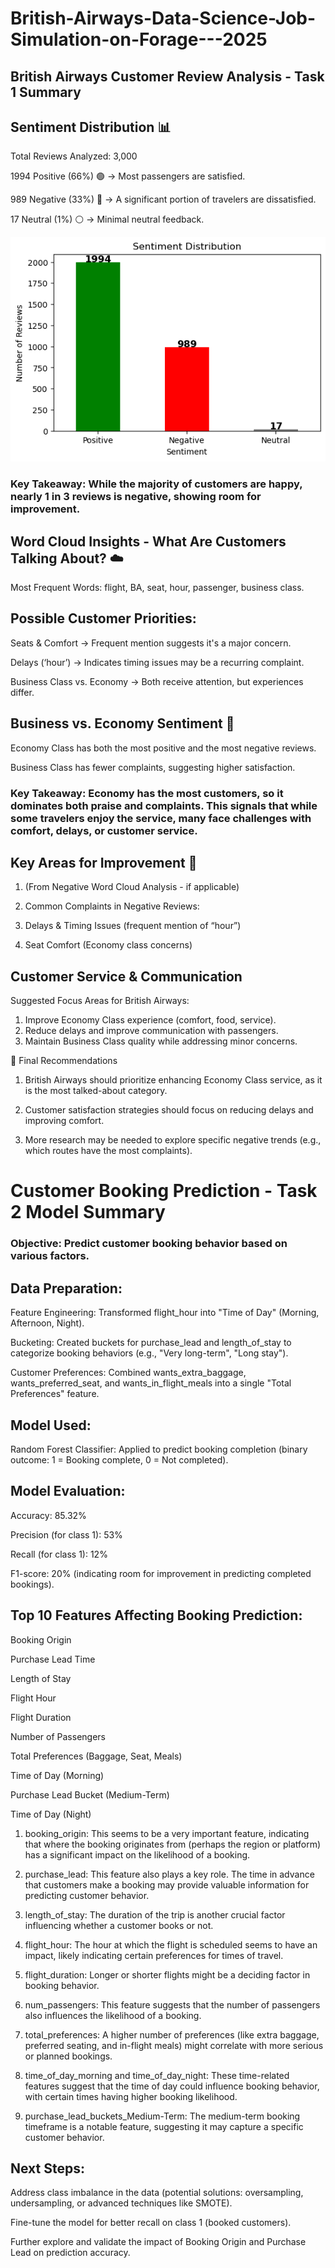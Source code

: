 # British-Airways-Data-Science-Job-Simulation-on-Forage---2025

## British Airways Customer Review Analysis - Task 1 Summary

## Sentiment Distribution 📊
Total Reviews Analyzed: 3,000

1994 Positive (66%) 🟢 → Most passengers are satisfied.

989 Negative (33%) 🔴 → A significant portion of travelers are dissatisfied.

17 Neutral (1%) ⚪ → Minimal neutral feedback.

![Sentiment Distribution](task1a.png)

### Key Takeaway: While the majority of customers are happy, nearly 1 in 3 reviews is negative, showing room for improvement.

## Word Cloud Insights - What Are Customers Talking About? ☁️
Most Frequent Words: flight, BA, seat, hour, passenger, business class.

## Possible Customer Priorities:

Seats & Comfort → Frequent mention suggests it's a major concern.

Delays (‘hour’) → Indicates timing issues may be a recurring complaint.

Business Class vs. Economy → Both receive attention, but experiences differ.

## Business vs. Economy Sentiment 💺
Economy Class has both the most positive and the most negative reviews.

Business Class has fewer complaints, suggesting higher satisfaction.

### Key Takeaway: Economy has the most customers, so it dominates both praise and complaints. This signals that while some travelers enjoy the service, many face challenges with comfort, delays, or customer service.

## Key Areas for Improvement 🚀
1. (From Negative Word Cloud Analysis - if applicable)

2. Common Complaints in Negative Reviews:

3. Delays & Timing Issues (frequent mention of “hour”)

4. Seat Comfort (Economy class concerns)

## Customer Service & Communication

Suggested Focus Areas for British Airways:
1. Improve Economy Class experience (comfort, food, service).
2. Reduce delays and improve communication with passengers.
3. Maintain Business Class quality while addressing minor concerns.

📢 Final Recommendations
1. British Airways should prioritize enhancing Economy Class service, as it is the most talked-about category.

2. Customer satisfaction strategies should focus on reducing delays and improving comfort.

3. More research may be needed to explore specific negative trends (e.g., which routes have the most complaints).


# Customer Booking Prediction - Task 2 Model Summary

### Objective: Predict customer booking behavior based on various factors.

## Data Preparation:

Feature Engineering: Transformed flight_hour into "Time of Day" (Morning, Afternoon, Night).

Bucketing: Created buckets for purchase_lead and length_of_stay to categorize booking behaviors (e.g., "Very long-term", "Long stay").

Customer Preferences: Combined wants_extra_baggage, wants_preferred_seat, and wants_in_flight_meals into a single "Total Preferences" feature.

## Model Used:

Random Forest Classifier: Applied to predict booking completion (binary outcome: 1 = Booking complete, 0 = Not completed).

## Model Evaluation:

Accuracy: 85.32%

Precision (for class 1): 53%

Recall (for class 1): 12%

F1-score: 20% (indicating room for improvement in predicting completed bookings).

## Top 10 Features Affecting Booking Prediction:

Booking Origin

Purchase Lead Time

Length of Stay

Flight Hour

Flight Duration

Number of Passengers

Total Preferences (Baggage, Seat, Meals)

Time of Day (Morning)

Purchase Lead Bucket (Medium-Term)

Time of Day (Night)

1. booking_origin: This seems to be a very important feature, indicating that where the booking originates from (perhaps the region or platform) has a significant impact on 
   the likelihood of a booking.

2. purchase_lead: This feature also plays a key role. The time in advance that customers make a booking may provide valuable information for predicting customer behavior.

3. length_of_stay: The duration of the trip is another crucial factor influencing whether a customer books or not.

4. flight_hour: The hour at which the flight is scheduled seems to have an impact, likely indicating certain preferences for times of travel.

5. flight_duration: Longer or shorter flights might be a deciding factor in booking behavior.

6. num_passengers: This feature suggests that the number of passengers also influences the likelihood of a booking.

7. total_preferences: A higher number of preferences (like extra baggage, preferred seating, and in-flight meals) might correlate with more serious or planned bookings.

8. time_of_day_morning and time_of_day_night: These time-related features suggest that the time of day could influence booking behavior, with certain times having higher 
   booking likelihood.

9. purchase_lead_buckets_Medium-Term: The medium-term booking timeframe is a notable feature, suggesting it may capture a specific customer behavior.

## Next Steps:

Address class imbalance in the data (potential solutions: oversampling, undersampling, or advanced techniques like SMOTE).

Fine-tune the model for better recall on class 1 (booked customers).

Further explore and validate the impact of Booking Origin and Purchase Lead on prediction accuracy.
